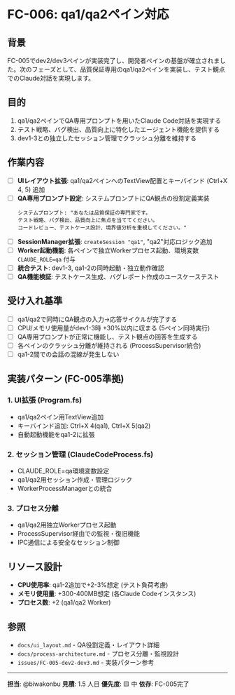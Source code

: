 # FC-006: qa1/qa2ペイン対応

## 背景
FC-005でdev2/dev3ペインが実装完了し、開発者ペインの基盤が確立されました。次のフェーズとして、品質保証専用のqa1/qa2ペインを実装し、テスト観点でのClaude対話を実現します。

## 目的
1. qa1/qa2ペインでQA専用プロンプトを用いたClaude Code対話を実現する
2. テスト戦略、バグ検出、品質向上に特化したエージェント機能を提供する
3. dev1-3との独立したセッション管理でクラッシュ分離を維持する

## 作業内容
- [ ] **UIレイアウト拡張**: qa1/qa2ペインへのTextView配置とキーバインド (Ctrl+X 4, 5) 追加
- [ ] **QA専用プロンプト設定**: システムプロンプトにQA観点の役割定義実装
  ```
  システムプロンプト: "あなたは品質保証の専門家です。
  テスト戦略、バグ検出、品質向上に焦点を当ててください。
  コードレビュー、テストケース設計、境界値分析を重視してください。"
  ```
- [ ] **SessionManager拡張**: `createSession "qa1"`, "qa2"対応ロジック追加
- [ ] **Worker起動機能**: 各ペインで独立Workerプロセス起動、環境変数 `CLAUDE_ROLE=qa` 付与
- [ ] **統合テスト**: dev1-3, qa1-2の同時起動・独立動作確認
- [ ] **QA機能検証**: テストケース生成、バグレポート作成のユースケーステスト

## 受け入れ基準
- [ ] qa1/qa2で同時にQA観点の入力→応答サイクルが完了する
- [ ] CPU/メモリ使用量がdev1-3時 +30%以内に収まる (5ペイン同時実行)
- [ ] QA専用プロンプトが正常に機能し、テスト観点の回答を生成する
- [ ] 各ペインのクラッシュ分離が維持される (ProcessSupervisor統合)
- [ ] qa1-2間での会話の混線が発生しない

## 実装パターン (FC-005準拠)
### 1. UI拡張 (Program.fs)
- qa1/qa2ペイン用TextView追加
- キーバインド追加: Ctrl+X 4(qa1), Ctrl+X 5(qa2)
- 自動起動機能をqa1-2に拡張

### 2. セッション管理 (ClaudeCodeProcess.fs)
- CLAUDE_ROLE=qa環境変数設定
- qa1/qa2用セッション作成・管理ロジック
- WorkerProcessManagerとの統合

### 3. プロセス分離
- qa1/qa2用独立Workerプロセス起動
- ProcessSupervisor経由での監視・復旧機能
- IPC通信による安全なセッション制御

## リソース設計
- **CPU使用率**: qa1-2追加で+2-3%想定 (テスト負荷考慮)
- **メモリ使用量**: +300-400MB想定 (各Claude Codeインスタンス)
- **プロセス数**: +2 (qa1/qa2 Worker)

## 参照
- `docs/ui_layout.md` - QA役割定義・レイアウト詳細
- `docs/process-architecture.md` - プロセス分離・監視設計
- `issues/FC-005-dev2-dev3.md` - 実装パターン参考

---
**担当**: @biwakonbu
**見積**: 1.5 人日
**優先度**: 🟨 中 
**依存**: FC-005完了